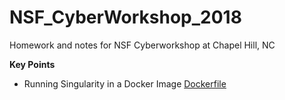 # NSF_CyberWorkshop_2018
Homework and notes for NSF Cyberworkshop at Chapel Hill, NC

**Key Points**

* Running Singularity in a Docker Image [Dockerfile](https://github.com/j23414/NSF_CyberWorkshop_2018/blob/master/hw_03/MacSingularity)